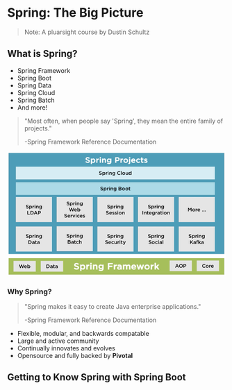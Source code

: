 # Spring: The Big Picture

> Note: A pluarsight course by Dustin Schultz



## What is Spring?

- Spring Framework
- Spring Boot
- Spring Data
- Spring Cloud
- Spring Batch
- And more!

> "Most often, when people say 'Spring', they mean the entire family of projects." 
>
> -Spring Framework Reference Documentation

![the_spring_family](the_spring_family.png)



### Why Spring?

> "Spring makes it easy to create Java enterprise applications." 
>
> -Spring Framework Reference Documentation

- Flexible, modular, and backwards compatable
- Large and active community
- Continually innovates and evolves
- Opensource and fully backed by **Pivotal**



## Getting to Know Spring with Spring Boot

